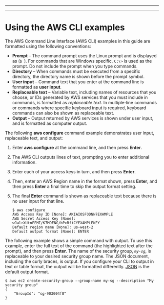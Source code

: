 --------

--------

# Using the AWS CLI examples<a name="welcome-examples"></a>

The AWS Command Line Interface \(AWS CLI\) examples in this guide are formatted using the following conventions:
+ **Prompt** – The command prompt uses the Linux prompt and is displayed as \(`$ `\)\. For commands that are Windows specific, `C:\>` is used as the prompt\. Do not include the prompt when you type commands\. 
+ **Directory** – When commands must be executed from a specific directory, the directory name is shown before the prompt symbol\.
+ **User input** – Command text that you enter at the command line is formatted as **user input**\.
+ **Replaceable text** – Variable text, including names of resources that you choose, or IDs generated by AWS services that you must include in commands, is formatted as *replaceable text*\. In multiple\-line commands or commands where specific keyboard input is required, keyboard commands can also be shown as replaceable text\.
+ **Output** – Output returned by AWS services is shown under user input, and is formatted as computer output\.

The following **aws configure** command example demonstrates user input, replaceable text, and output:

1. Enter **aws configure** at the command line, and then press **Enter**\.

1. The AWS CLI outputs lines of text, prompting you to enter additional information\.

1. Enter each of your access keys in turn, and then press **Enter**\.

1. Then, enter an AWS Region name in the format shown, press **Enter**, and then press **Enter** a final time to skip the output format setting\.

1. The final **Enter** command is shown as replaceable text because there is no user input for that line\.

   ```
   $ aws configure
   AWS Access Key ID [None]: AKIAIOSFODNN7EXAMPLE
   AWS Secret Access Key [None]: wJalrXUtnFEMI/K7MDENG/bPxRfiCYEXAMPLEKEY
   Default region name [None]: us-west-2
   Default output format [None]: ENTER
   ```

The following example shows a simple command with output\. To use this example, enter the full text of the command \(the highlighted text after the prompt\), and then press **Enter**\. The name of the security group, *`my-sg`*, is replaceable to your desired security group name\. The JSON document, including the curly braces, is output\. If you configure your CLI to output in text or table format, the output will be formatted differently\. [JSON](https://json.org) is the default output format\.

```
$ aws ec2 create-security-group --group-name my-sg --description "My security group"
{
    "GroupId": "sg-903004f8"
}
```